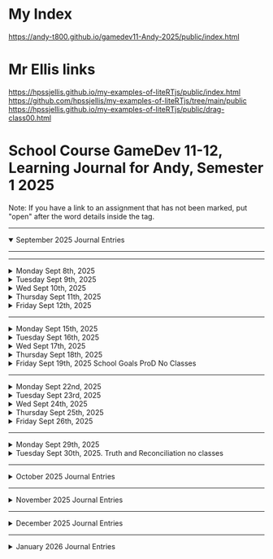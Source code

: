 # My Index
https://andy-t800.github.io/gamedev11-Andy-2025/public/index.html
# Mr Ellis links
https://hpssjellis.github.io/my-examples-of-liteRTjs/public/index.html
https://github.com/hpssjellis/my-examples-of-liteRTjs/tree/main/public
https://hpssjellis.github.io/my-examples-of-liteRTjs/public/drag-class00.html
# School Course GameDev 11-12, Learning Journal for Andy, Semester 1 2025


Note: If you have a link to an assignment that has not been marked, put "open" after the word details inside the tag.

---

<details open><summary>September 2025 Journal Entries</summary>

---


---      

<details ><summary>Monday Sept 8th, 2025</summary>

### Title
1. Made simple website
1.
1.

</details>

<details ><summary>Tuesday Sept 9th, 2025</summary>

### Title
1.
1.
1.

</details>

<details><summary>Wed Sept 10th, 2025</summary>

### Title
1.
1.
1.

</details>

<details><summary>Thursday Sept 11th, 2025</summary>

### Title
1.
1.
1.

</details>

<details><summary>Friday Sept 12th, 2025</summary>

### Title
1.
1.
1.

</details>

---     

<details ><summary>Monday Sept 15th, 2025</summary>

### Title
1.
1.
1.

</details>

<details><summary>Tuesday Sept 16th, 2025</summary>

### Title
1. 
1.
1.

</details>

<details><summary>Wed Sept 17th, 2025</summary>

### Title
1. Today we vibe coaded which is using ai to code a website
1.
1.

</details>

<details><summary>Thursday Sept 18th, 2025</summary>

### Title
1.
1.
1.

</details>

<details><summary>Friday Sept 19th, 2025 School Goals ProD  No Classes</summary>

</details>

---   

<details ><summary>Monday Sept 22nd, 2025</summary>

### Title
1.
1.
1.

</details>

<details><summary>Tuesday Sept 23rd, 2025</summary>

### Worked on CSS website today
1. learned inline css
1. Made css website
1. Made an animation with css

</details>

<details><summary>Wed Sept 24th, 2025</summary>

### Title
1.
1.
1.

</details>

<details><summary>Thursday Sept 25th, 2025</summary>

### Title
1.
1.
1.

</details>

<details><summary>Friday Sept 26th, 2025</summary>

### Title
1.
1.
1.

</details>

---      

<details ><summary>Monday Sept 29th, 2025</summary>

### Title
1.
1.
1.

</details>



<details><summary>Tuesday Sept 30th, 2025. Truth and Reconciliation no classes</summary>


</details>

</details>  <!-- END of September -->

---

<details><summary>October 2025 Journal Entries</summary>

---

<details><summary>Wednesday Oct 1st, 2025</summary>

### Title
1.
1.
1.

</details>

<details><summary>Thursday Oct 2nd, 2025</summary>

### Title
1.
1.
1.

</details>

<details><summary>Friday Oct 3rd, 2025</summary>

### Title
1.
1.
1.

</details>

---    

<details ><summary>Monday Oct 6th, 2025</summary>

### Title
1.
1.
1.

</details>

<details><summary>Tuesday Oct 7th, 2025</summary>

### Title
1.
1.
1.

</details>

<details><summary>Wednesday Oct 8th, 2025</summary>

### Title
1.
1.
1.

</details>

<details><summary>Thursday Oct 9th, 2025</summary>

### Title
1.
1.
1.

</details>

<details><summary>Friday Oct 10th, 2025</summary>

### Title
1.
1.
1.

</details>

---    

<details ><summary>Monday Oct 13th, 2025. Thanksgiving no classes</summary>


</details>

<details><summary>Tuesday Oct 14th, 2025</summary>

### Title
1. Made t1a13 extend classes
1. made classes in Javascript
</details>

<details><summary>Wednesday Oct 15th, 2025</summary>

### Title
1. Began work on edge impulse ai
1.
1.

</details>

<details><summary>Thursday Oct 16th, 2025</summary>

### Title
1. Finished my Edgeimpulse image recognition ai
1. Created website for edgeimpulse ai
1.

</details>

<details><summary>Friday Oct 17th, 2025</summary>

### Title
1. Catchup day
1. Worked on finishing edge impulse website
1.

</details>

---     

<details ><summary>Monday Oct 20th, 2025</summary>

### Title
1. Catchup/Work Block
1.
1.

</details>

<details><summary>Tuesday Oct 21st, 2025</summary>

### Title
1. Catchup/Work Block
1.
1.

</details>

<details><summary>Wednesday Oct 22nd, 2025</summary>

### Title
1. Catchup/Work Block
1.
1.

</details>

<details><summary>Thursday Oct 23rd, 2025</summary>

### Title
1. Catchup/Work Block
1.
1.

</details>

<details><summary>Friday Oct 24th, 2025 ProD no classes</summary>

### Title
1.
1.
1.

</details>

---     

<details ><summary>Monday Oct 27th, 2025</summary>

### Title
1. Catchup/Work Block
1.
1.

</details>

<details><summary>Tuesday Oct 28th, 2025</summary>

### Title
1.
1.
1.

</details>

<details><summary>Wednesday Oct 29th, 2025</summary>

### Title
1.
1.
1.

</details>

<details><summary>Thursday Oct 30th, 2025</summary>

### Title
1.
1.
1.

</details>

<details><summary>Friday Oct 31st, 2025</summary>

### Title
1.
1.
1.

</details>

</details>   <!-- END of October -->



---



<details ><summary>November 2025 Journal Entries</summary>

---

---    

<details ><summary>Monday Nov 3rd, 2025</summary>

### Title
1.
1.
1.

</details>

<details><summary>Tuesday Nov 4th, 2025</summary>

### Title
1.
1.
1.

</details>

<details><summary>Wednesday Nov 5th, 2025</summary>

### Title
1.
1.
1.

</details>

<details><summary>Thursday Nov 6th, 2025</summary>

### Title
1.
1.
1.

</details>

<details><summary>Friday Nov 7th, 2025 half day </summary>

### Title
1.
1.
1.

</details>

---    

<details ><summary>Monday Nov 10th, 2025</summary>

### Title
1.
1.
1.

</details>

<details><summary>Tuesday Nov 11th, 2025 No Classes</summary>

### Title
1.
1.
1.

</details>

<details><summary>Wednesday Nov 12th, 2025</summary>

### Title
1.
1.
1.

</details>

<details><summary>Thursday Nov 13th, 2025</summary>

### Title
1.
1.
1.

</details>

<details><summary>Friday Nov 14th, 2025</summary>

### Title
1.
1.
1.

</details>

---     

<details ><summary>Monday Nov 17th, 2025</summary>

### Title
1.
1.
1.

</details>

<details><summary>Tuesday Nov 18th, 2025</summary>

### Title
1.
1.
1.

</details>

<details><summary>Wednesday Nov 19th, 2025</summary>

### Title
1.
1.
1.

</details>

<details><summary>Thursday Nov 20th, 2025</summary>

### Title
1.
1.
1.

</details>

<details><summary>Friday Nov 21st, 2025</summary>

### Title
1.
1.
1.

</details>

---    

<details ><summary>Monday Nov 24th, 2025</summary>

### Title
1.
1.
1.

</details>

<details><summary>Tuesday Nov 25th, 2025</summary>

### Title
1.
1.
1.

</details>

<details><summary>Wednesday Nov 26th, 2025</summary>

### Title
1.
1.
1.

</details>

<details><summary>Thursday Nov 27th, 2025</summary>

### Title
1.
1.
1.

</details>

<details><summary>Friday Nov 28th, 2025 No classes</summary>

### Title
1.
1.
1.

</details>

</details>   <!-- END of November -->







---




<details ><summary>December 2025 Journal Entries</summary>

---

---    

<details ><summary>Monday Dec 1st, 2025</summary>

### Title
1.
1.
1.

</details>

<details><summary>Tuesday Dec 2nd, 2025</summary>

### Title
1.
1.
1.

</details>

<details><summary>Wednesday Dec 3rd, 2025</summary>

### Title
1.
1.
1.

</details>

<details><summary>Thursday Dec 4th, 2025</summary>

### Title
1.
1.
1.

</details>

<details><summary>Friday Dec 5th, 2025</summary>

### Title
1.
1.
1.

</details>

---    

<details ><summary>Monday Dec 8th, 2025</summary>

### Title
1.
1.
1.

</details>

<details><summary>Tuesday Dec 9th, 2025</summary>

### Title
1.
1.
1.

</details>

<details><summary>Wednesday Dec 10th, 2025</summary>

### Title
1.
1.
1.

</details>

<details><summary>Thursday Dec 11th, 2025</summary>

### Title
1.
1.
1.

</details>

<details><summary>Friday Dec 12th, 2025</summary>

### Title
1.
1.
1.

</details>

---     

<details ><summary>Monday Dec 15th, 2025</summary>

### Title
1.
1.
1.

</details>

<details><summary>Tuesday Dec 16th, 2025</summary>

### Title
1.
1.
1.

</details>

<details><summary>Wednesday Dec 17th, 2025</summary>

### Title
1.
1.
1.

</details>

<details><summary>Thursday Dec 18th, 2025</summary>

### Title
1.
1.
1.

</details>

<details><summary>Friday Dec 19th, 2025 Last day for winter break</summary>

### Title
1.
1.
1.

</details>



</details><!-- END of December -->



---



<details ><summary>January 2026 Journal Entries</summary>

---



---     

<details ><summary>Monday Jan 5th, 2026 School opens</summary>

### Title
1.
1.
1.

</details>

<details><summary>Tuesday Jan 6th, 2026</summary>

### Title
1.
1.
1.

</details>

<details><summary>Wednesday Jan 7th, 2026</summary>

### Title
1.
1.
1.

</details>

<details><summary>Thursday Jan 8th, 2026</summary>

### Title
1.
1.
1.

</details>

<details><summary>Friday Jan 9th, 2026</summary>

### Title
1.
1.
1.

</details>

---     

<details ><summary>Monday Jan 12th, 2026</summary>

### Title
1.
1.
1.

</details>

<details><summary>Tuesday Jan 13th, 2026</summary>

### Title
1.
1.
1.

</details>

<details><summary>Wednesday Jan 14th, 2026</summary>

### Title
1.
1.
1.

</details>

<details><summary>Thursday Jan 15th, 2026</summary>

### Title
1.
1.
1.

</details>

<details><summary>Friday Jan 16th, 2026</summary>

### Title
1.
1.
1.

</details>

---    

<details ><summary>Monday Jan 19th, 2026</summary>

### Title
1.
1.
1.

</details>

<details><summary>Tuesday Jan 20th, 2026</summary>

### Title
1.
1.
1.

</details>

<details><summary>Wednesday Jan 21st, 2026</summary>

### Title
1.
1.
1.

</details>

<details><summary>Thursday Jan 22nd, 2026</summary>

### Title
1.
1.
1.

</details>

<details><summary>Friday Jan 23rd, 2026 Semesster turn around day no classes</summary>

### Title
1.
1.
1.

</details>

---    

<details ><summary>Monday Jan 26th, 2026</summary>

### Title
1.
1.
1.

</details>

<details><summary>Tuesday Jan 27th, 2026</summary>

### Title
1.
1.
1.

</details>

<details><summary>Wednesday Jan 28th, 2026</summary>

### Title
1.
1.
1.

</details>

<details><summary>Thursday Jan 29th, 2026</summary>

### Title
1.
1.
1.

</details>

<details><summary>Friday Jan 30th, 2026</summary>

### Title
